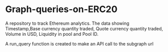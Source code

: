 # Graph-queries-on-ERC20
A repository to track Ethereum analytics.
The data showing Timestamp,Base currency quantity traded, Quote currency quantity traded, Volume in USD, Liquidity in pool and Pool ID.



A run_query function is created to make an API call to the subgraph url
